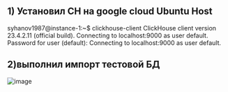 ## 1) Установил СН на google cloud Ubuntu Host
   
syhanov1987@instance-1:~$ clickhouse-client 
ClickHouse client version 23.4.2.11 (official build).
Connecting to localhost:9000 as user default.
Password for user (default): 
Connecting to localhost:9000 as user default.

## 2)выполнил импорт тестовой БД 

![image](https://user-images.githubusercontent.com/102989024/236794983-3b72a582-3211-43eb-a3f9-bd468c87845c.png)
